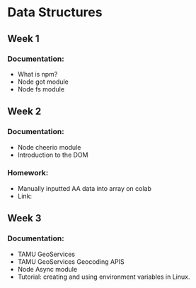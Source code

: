 # Data Structures
## Week 1
### Documentation:
- What is npm?
- Node got module
- Node fs module

## Week 2
### Documentation:
- Node cheerio module
- Introduction to the DOM

### Homework:
- Manually inputted AA data into array on colab
- Link: 

## Week 3
### Documentation:
- TAMU GeoServices
- TAMU GeoServices Geocoding APIS
- Node Async module
- Tutorial: creating and using environment variables in Linux.
